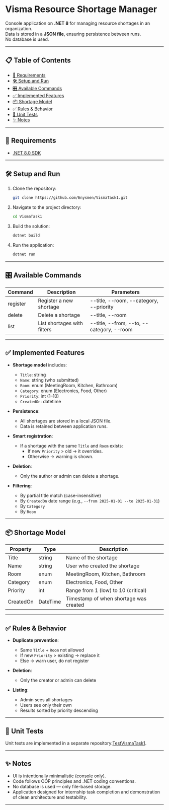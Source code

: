 # Visma Resource Shortage Manager

Console application on **.NET 8** for managing resource shortages in an organization.  
Data is stored in a **JSON file**, ensuring persistence between runs.  
No database is used.

---

## 📋 Table of Contents

- [🚀 Requirements](#-requirements)
- [🛠 Setup and Run](#-setup-and-run)
- [🎛 Available Commands](#-available-commands)
- [✅ Implemented Features](#-implemented-features)
- [📦 Shortage Model](#-shortage-model)
- [✅ Rules & Behavior](#-rules--behavior)
- [🧪 Unit Tests](#-unit-tests)
- [✨ Notes](#-notes)

---

## 🚀 Requirements

- [.NET 8.0 SDK](https://dotnet.microsoft.com/download)

---

## 🛠 Setup and Run

1. Clone the repository:
   ```bash
   git clone https://github.com/Enysmen/VismaTask1.git
   ```
2. Navigate to the project directory:
   ```bash
   cd VismaTask1
   ```
3. Build the solution:
   ```bash
   dotnet build
   ```
4. Run the application:
   ```bash
   dotnet run 
   ```

---

## 🎛 Available Commands

| Command  | Description                  | Parameters                          |
|----------|------------------------------|-------------------------------------|
| register | Register a new shortage      | --title, --room, --category, --priority |
| delete   | Delete a shortage            | --title, --room                     |
| list     | List shortages with filters  | --title, --from, --to, --category, --room |

---

## ✅ Implemented Features

- **Shortage model** includes:
  - `Title`: string
  - `Name`: string (who submitted)
  - `Room`: enum (MeetingRoom, Kitchen, Bathroom)
  - `Category`: enum (Electronics, Food, Other)
  - `Priority`: int (1–10)
  - `CreatedOn`: datetime

- **Persistence**:
  - All shortages are stored in a local JSON file.
  - Data is retained between application runs.

- **Smart registration**:
  - If a shortage with the same `Title` and `Room` exists:
    - If new `Priority` > old → it overrides.
    - Otherwise → warning is shown.

- **Deletion**:
  - Only the author or admin can delete a shortage.

- **Filtering**:
  - By partial title match (case-insensitive)
  - By `CreatedOn` date range (e.g., `--from 2025-01-01 --to 2025-01-31`)
  - By `Category`
  - By `Room`

---

## 📦 Shortage Model

| Property   | Type     | Description                        |
|------------|----------|------------------------------------|
| Title      | string   | Name of the shortage               |
| Name       | string   | User who created the shortage      |
| Room       | enum     | MeetingRoom, Kitchen, Bathroom     |
| Category   | enum     | Electronics, Food, Other           |
| Priority   | int      | Range from 1 (low) to 10 (critical)|
| CreatedOn  | DateTime | Timestamp of when shortage was created |

---

## ✅ Rules & Behavior

- **Duplicate prevention**:
  - Same `Title` + `Room` not allowed
  - If new `Priority` > existing → replace it
  - Else → warn user, do not register

- **Deletion**:
  - Only the creator or admin can delete

- **Listing**:
  - Admin sees all shortages
  - Users see only their own
  - Results sorted by priority descending

---

## 🧪 Unit Tests

Unit tests are implemented in a separate repository:[TestVismaTask1](https://github.com/Enysmen/TestVismaTask1.git).

---

## ✨ Notes

- UI is intentionally minimalistic (console only).
- Code follows OOP principles and .NET coding conventions.
- No database is used — only file-based storage.
- Application designed for internship task completion and demonstration of clean architecture and testability.

---
